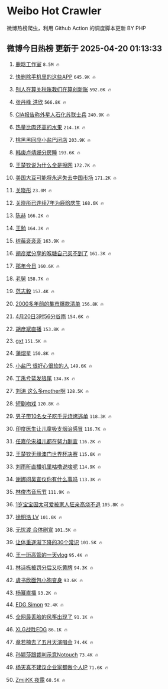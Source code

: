 # Weibo Hot Crawler 



微博热榜爬虫，利用 Github Action 的调度脚本更新 BY PHP 


## 微博今日热榜 更新于 2025-04-20 01:13:33 
1. [鹿晗工作室](https://s.weibo.com/weibo?q=%23%E9%B9%BF%E6%99%97%E5%B7%A5%E4%BD%9C%E5%AE%A4%23&t=31&band_rank=1&Refer=top) `8.5M 🔥` 

1. [快删除手机里的这些APP](https://s.weibo.com/weibo?q=%23%E5%BF%AB%E5%88%A0%E9%99%A4%E6%89%8B%E6%9C%BA%E9%87%8C%E7%9A%84%E8%BF%99%E4%BA%9BAPP%23&t=31&band_rank=2&Refer=top) `645.9K 🔥` 

1. [别人在算关税账我们在算创新账](https://s.weibo.com/weibo?q=%23%E5%88%AB%E4%BA%BA%E5%9C%A8%E7%AE%97%E5%85%B3%E7%A8%8E%E8%B4%A6%E6%88%91%E4%BB%AC%E5%9C%A8%E7%AE%97%E5%88%9B%E6%96%B0%E8%B4%A6%23&t=31&band_rank=3&Refer=top) `592.0K 🔥` 

1. [张丹峰 洪欣](https://s.weibo.com/weibo?q=%E5%BC%A0%E4%B8%B9%E5%B3%B0%20%E6%B4%AA%E6%AC%A3&t=31&band_rank=4&Refer=top) `566.8K 🔥` 

1. [CIA报告称外星人石化苏联士兵](https://s.weibo.com/weibo?q=%23CIA%E6%8A%A5%E5%91%8A%E7%A7%B0%E5%A4%96%E6%98%9F%E4%BA%BA%E7%9F%B3%E5%8C%96%E8%8B%8F%E8%81%94%E5%A3%AB%E5%85%B5%23&t=31&band_rank=5&Refer=top) `240.9K 🔥` 

1. [热量比肉还高的水果](https://s.weibo.com/weibo?q=%23%E7%83%AD%E9%87%8F%E6%AF%94%E8%82%89%E8%BF%98%E9%AB%98%E7%9A%84%E6%B0%B4%E6%9E%9C%23&t=31&band_rank=6&Refer=top) `214.1K 🔥` 

1. [桃黑黑回应小盐巴闭店](https://s.weibo.com/weibo?q=%E6%A1%83%E9%BB%91%E9%BB%91%E5%9B%9E%E5%BA%94%E5%B0%8F%E7%9B%90%E5%B7%B4%E9%97%AD%E5%BA%97&t=31&band_rank=7&Refer=top) `203.9K 🔥` 

1. [韩庚卢靖姗分房睡](https://s.weibo.com/weibo?q=%23%E9%9F%A9%E5%BA%9A%E5%8D%A2%E9%9D%96%E5%A7%97%E5%88%86%E6%88%BF%E7%9D%A1%23&t=31&band_rank=8&Refer=top) `193.6K 🔥` 

1. [王楚钦说为什么全是擦网](https://s.weibo.com/weibo?q=%23%E7%8E%8B%E6%A5%9A%E9%92%A6%E8%AF%B4%E4%B8%BA%E4%BB%80%E4%B9%88%E5%85%A8%E6%98%AF%E6%93%A6%E7%BD%91%23&t=31&band_rank=9&Refer=top) `172.7K 🔥` 

1. [美国大豆可能将永远失去中国市场](https://s.weibo.com/weibo?q=%23%E7%BE%8E%E5%9B%BD%E5%A4%A7%E8%B1%86%E5%8F%AF%E8%83%BD%E5%B0%86%E6%B0%B8%E8%BF%9C%E5%A4%B1%E5%8E%BB%E4%B8%AD%E5%9B%BD%E5%B8%82%E5%9C%BA%23&t=31&band_rank=10&Refer=top) `171.2K 🔥` 

1. [关晓彤](https://s.weibo.com/weibo?q=%E5%85%B3%E6%99%93%E5%BD%A4&t=31&band_rank=11&Refer=top) `23.0M 🔥` 

1. [关晓彤已连续7年为鹿晗庆生](https://s.weibo.com/weibo?q=%23%E5%85%B3%E6%99%93%E5%BD%A4%E5%B7%B2%E8%BF%9E%E7%BB%AD7%E5%B9%B4%E4%B8%BA%E9%B9%BF%E6%99%97%E5%BA%86%E7%94%9F%23&t=31&band_rank=12&Refer=top) `168.6K 🔥` 

1. [陈赫](https://s.weibo.com/weibo?q=%E9%99%88%E8%B5%AB&t=31&band_rank=13&Refer=top) `166.2K 🔥` 

1. [王勉](https://s.weibo.com/weibo?q=%E7%8E%8B%E5%8B%89&t=31&band_rank=14&Refer=top) `164.3K 🔥` 

1. [树莓衮衮衮](https://s.weibo.com/weibo?q=%E6%A0%91%E8%8E%93%E8%A1%AE%E8%A1%AE%E8%A1%AE&t=31&band_rank=15&Refer=top) `163.9K 🔥` 

1. [胡彦斌分享的喉糖自己买不到了](https://s.weibo.com/weibo?q=%E8%83%A1%E5%BD%A6%E6%96%8C%E5%88%86%E4%BA%AB%E7%9A%84%E5%96%89%E7%B3%96%E8%87%AA%E5%B7%B1%E4%B9%B0%E4%B8%8D%E5%88%B0%E4%BA%86&t=31&band_rank=16&Refer=top) `161.3K 🔥` 

1. [那年今日](https://s.weibo.com/weibo?q=%E9%82%A3%E5%B9%B4%E4%BB%8A%E6%97%A5&t=31&band_rank=17&Refer=top) `160.6K 🔥` 

1. [老舅](https://s.weibo.com/weibo?q=%E8%80%81%E8%88%85&t=31&band_rank=18&Refer=top) `158.7K 🔥` 

1. [范志毅](https://s.weibo.com/weibo?q=%E8%8C%83%E5%BF%97%E6%AF%85&t=31&band_rank=19&Refer=top) `157.4K 🔥` 

1. [2000多年前的集市爆款清单](https://s.weibo.com/weibo?q=%232000%E5%A4%9A%E5%B9%B4%E5%89%8D%E7%9A%84%E9%9B%86%E5%B8%82%E7%88%86%E6%AC%BE%E6%B8%85%E5%8D%95%23&t=31&band_rank=20&Refer=top) `156.8K 🔥` 

1. [4月20日3时56分谷雨](https://s.weibo.com/weibo?q=%234%E6%9C%8820%E6%97%A53%E6%97%B656%E5%88%86%E8%B0%B7%E9%9B%A8%23&t=31&band_rank=21&Refer=top) `154.6K 🔥` 

1. [胡彦斌直播](https://s.weibo.com/weibo?q=%E8%83%A1%E5%BD%A6%E6%96%8C%E7%9B%B4%E6%92%AD&t=31&band_rank=22&Refer=top) `153.8K 🔥` 

1. [gxt](https://s.weibo.com/weibo?q=gxt&t=31&band_rank=23&Refer=top) `151.5K 🔥` 

1. [蒲熠星](https://s.weibo.com/weibo?q=%E8%92%B2%E7%86%A0%E6%98%9F&t=31&band_rank=24&Refer=top) `150.8K 🔥` 

1. [小盐巴 很好心很软的人](https://s.weibo.com/weibo?q=%E5%B0%8F%E7%9B%90%E5%B7%B4%20%E5%BE%88%E5%A5%BD%E5%BF%83%E5%BE%88%E8%BD%AF%E7%9A%84%E4%BA%BA&t=31&band_rank=25&Refer=top) `149.6K 🔥` 

1. [丁禹兮蓝发狼尾](https://s.weibo.com/weibo?q=%23%E4%B8%81%E7%A6%B9%E5%85%AE%E8%93%9D%E5%8F%91%E7%8B%BC%E5%B0%BE%23&t=31&band_rank=26&Refer=top) `134.3K 🔥` 

1. [刘涛 这么多mother啊](https://s.weibo.com/weibo?q=%E5%88%98%E6%B6%9B%20%E8%BF%99%E4%B9%88%E5%A4%9Amother%E5%95%8A&t=31&band_rank=27&Refer=top) `128.5K 🔥` 

1. [短剧吻戏](https://s.weibo.com/weibo?q=%E7%9F%AD%E5%89%A7%E5%90%BB%E6%88%8F&t=31&band_rank=28&Refer=top) `120.8K 🔥` 

1. [男子带10名女子吃千元烧烤逃单](https://s.weibo.com/weibo?q=%23%E7%94%B7%E5%AD%90%E5%B8%A610%E5%90%8D%E5%A5%B3%E5%AD%90%E5%90%83%E5%8D%83%E5%85%83%E7%83%A7%E7%83%A4%E9%80%83%E5%8D%95%23&t=31&band_rank=29&Refer=top) `118.3K 🔥` 

1. [印度医生让儿童吸支烟治感冒](https://s.weibo.com/weibo?q=%23%E5%8D%B0%E5%BA%A6%E5%8C%BB%E7%94%9F%E8%AE%A9%E5%84%BF%E7%AB%A5%E5%90%B8%E6%94%AF%E7%83%9F%E6%B2%BB%E6%84%9F%E5%86%92%23&t=31&band_rank=30&Refer=top) `116.7K 🔥` 

1. [任嘉伦宋祖儿都在努力剧宣](https://s.weibo.com/weibo?q=%23%E4%BB%BB%E5%98%89%E4%BC%A6%E5%AE%8B%E7%A5%96%E5%84%BF%E9%83%BD%E5%9C%A8%E5%8A%AA%E5%8A%9B%E5%89%A7%E5%AE%A3%23&t=31&band_rank=31&Refer=top) `116.2K 🔥` 

1. [王楚钦无缘澳门世界杯决赛](https://s.weibo.com/weibo?q=%23%E7%8E%8B%E6%A5%9A%E9%92%A6%E6%97%A0%E7%BC%98%E6%BE%B3%E9%97%A8%E4%B8%96%E7%95%8C%E6%9D%AF%E5%86%B3%E8%B5%9B%23&t=31&band_rank=32&Refer=top) `115.6K 🔥` 

1. [刘雨昕直播叽里咕噜说啥呢](https://s.weibo.com/weibo?q=%E5%88%98%E9%9B%A8%E6%98%95%E7%9B%B4%E6%92%AD%E5%8F%BD%E9%87%8C%E5%92%95%E5%99%9C%E8%AF%B4%E5%95%A5%E5%91%A2&t=31&band_rank=33&Refer=top) `114.9K 🔥` 

1. [谢娜问吴宣仪你有什么事吗](https://s.weibo.com/weibo?q=%23%E8%B0%A2%E5%A8%9C%E9%97%AE%E5%90%B4%E5%AE%A3%E4%BB%AA%E4%BD%A0%E6%9C%89%E4%BB%80%E4%B9%88%E4%BA%8B%E5%90%97%23&t=31&band_rank=34&Refer=top) `113.3K 🔥` 

1. [林俊杰音乐节](https://s.weibo.com/weibo?q=%E6%9E%97%E4%BF%8A%E6%9D%B0%E9%9F%B3%E4%B9%90%E8%8A%82&t=31&band_rank=35&Refer=top) `111.9K 🔥` 

1. [1岁宝宝因太可爱被家人狂亲高烧不退](https://s.weibo.com/weibo?q=%231%E5%B2%81%E5%AE%9D%E5%AE%9D%E5%9B%A0%E5%A4%AA%E5%8F%AF%E7%88%B1%E8%A2%AB%E5%AE%B6%E4%BA%BA%E7%8B%82%E4%BA%B2%E9%AB%98%E7%83%A7%E4%B8%8D%E9%80%80%23&t=31&band_rank=36&Refer=top) `105.8K 🔥` 

1. [徐明浩 LV](https://s.weibo.com/weibo?q=%E5%BE%90%E6%98%8E%E6%B5%A9%20LV&t=31&band_rank=37&Refer=top) `101.6K 🔥` 

1. [无忧渡 合体剧宣](https://s.weibo.com/weibo?q=%E6%97%A0%E5%BF%A7%E6%B8%A1%20%E5%90%88%E4%BD%93%E5%89%A7%E5%AE%A3&t=31&band_rank=38&Refer=top) `101.5K 🔥` 

1. [让体重逐渐下降的30个常识](https://s.weibo.com/weibo?q=%E8%AE%A9%E4%BD%93%E9%87%8D%E9%80%90%E6%B8%90%E4%B8%8B%E9%99%8D%E7%9A%8430%E4%B8%AA%E5%B8%B8%E8%AF%86&t=31&band_rank=39&Refer=top) `101.5K 🔥` 

1. [王一珩高管的一天vlog](https://s.weibo.com/weibo?q=%E7%8E%8B%E4%B8%80%E7%8F%A9%E9%AB%98%E7%AE%A1%E7%9A%84%E4%B8%80%E5%A4%A9vlog&t=31&band_rank=40&Refer=top) `95.4K 🔥` 

1. [林诗栋被罚分后又吃黄牌](https://s.weibo.com/weibo?q=%23%E6%9E%97%E8%AF%97%E6%A0%8B%E8%A2%AB%E7%BD%9A%E5%88%86%E5%90%8E%E5%8F%88%E5%90%83%E9%BB%84%E7%89%8C%23&t=31&band_rank=41&Refer=top) `94.3K 🔥` 

1. [虞书欣面包小狗变身](https://s.weibo.com/weibo?q=%23%E8%99%9E%E4%B9%A6%E6%AC%A3%E9%9D%A2%E5%8C%85%E5%B0%8F%E7%8B%97%E5%8F%98%E8%BA%AB%23&t=31&band_rank=42&Refer=top) `93.6K 🔥` 

1. [杨幂直播](https://s.weibo.com/weibo?q=%E6%9D%A8%E5%B9%82%E7%9B%B4%E6%92%AD&t=31&band_rank=43&Refer=top) `93.2K 🔥` 

1. [EDG Simon](https://s.weibo.com/weibo?q=EDG%20Simon&t=31&band_rank=44&Refer=top) `92.4K 🔥` 

1. [全网最丢脸的风筝出现了](https://s.weibo.com/weibo?q=%23%E5%85%A8%E7%BD%91%E6%9C%80%E4%B8%A2%E8%84%B8%E7%9A%84%E9%A3%8E%E7%AD%9D%E5%87%BA%E7%8E%B0%E4%BA%86%23&t=31&band_rank=45&Refer=top) `91.1K 🔥` 

1. [XLG战胜EDG](https://s.weibo.com/weibo?q=%23XLG%E6%88%98%E8%83%9CEDG%23&t=31&band_rank=46&Refer=top) `86.1K 🔥` 

1. [章若楠去了五月天演唱会](https://s.weibo.com/weibo?q=%23%E7%AB%A0%E8%8B%A5%E6%A5%A0%E5%8E%BB%E4%BA%86%E4%BA%94%E6%9C%88%E5%A4%A9%E6%BC%94%E5%94%B1%E4%BC%9A%23&t=31&band_rank=47&Refer=top) `74.4K 🔥` 

1. [孙颖莎跟裁判示意Notouch](https://s.weibo.com/weibo?q=%23%E5%AD%99%E9%A2%96%E8%8E%8E%E8%B7%9F%E8%A3%81%E5%88%A4%E7%A4%BA%E6%84%8FNotouch%23&t=31&band_rank=48&Refer=top) `73.4K 🔥` 

1. [杨天真不建议企业家都做个人IP](https://s.weibo.com/weibo?q=%23%E6%9D%A8%E5%A4%A9%E7%9C%9F%E4%B8%8D%E5%BB%BA%E8%AE%AE%E4%BC%81%E4%B8%9A%E5%AE%B6%E9%83%BD%E5%81%9A%E4%B8%AA%E4%BA%BAIP%23&t=31&band_rank=49&Refer=top) `71.6K 🔥` 

1. [ZmjjKK 夜露](https://s.weibo.com/weibo?q=ZmjjKK%20%E5%A4%9C%E9%9C%B2&t=31&band_rank=50&Refer=top) `68.5K 🔥` 

